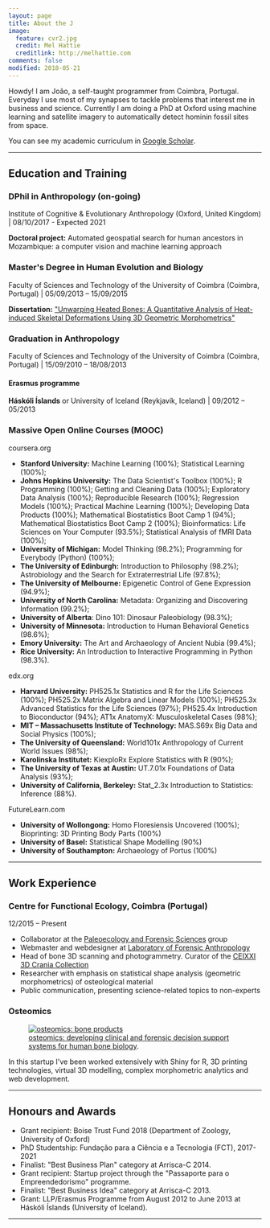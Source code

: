 ```yaml
---
layout: page
title: About the J
image:
  feature: cvr2.jpg
  credit: Mel Hattie
  creditlink: http://melhattie.com
comments: false
modified: 2018-05-21
---
```


Howdy! I am João, a self-taught programmer from Coimbra, Portugal. Everyday I use most of my synapses to tackle problems that interest me in business and science. Currently I am doing a PhD at Oxford using machine learning and satellite imagery to automatically detect hominin fossil sites from space.

You can see my academic curriculum in <a href = "https://scholar.google.co.uk/citations?view_op=list_works&hl=en&user=Yeb6Q3gAAAAJ" target = "_blank">Google Scholar</a>.

---


## Education and Training

### DPhil in Anthropology (on-going)
Institute of Cognitive & Evolutionary Anthropology (Oxford, United Kingdom) | 08/10/2017 - Expected 2021

**Doctoral project:** Automated geospatial search for human ancestors in Mozambique: a computer vision and machine learning approach

### Master's Degree in Human Evolution and Biology
Faculty of Sciences and Technology of the University of Coimbra (Coimbra, Portugal) | 05/09/2013 – 15/09/2015

**Dissertation:** <a href = "http://jcoelho.com/thesis-on-heat-induced-skeletal-deformations-using-3D-geometric-morphometrics.pdf" target = "_blank">"Unwarping Heated Bones: A Quantitative Analysis of Heat-induced Skeletal Deformations Using 3D Geometric Morphometrics"</a>

### Graduation in Anthropology
Faculty of Sciences and Technology of the University of Coimbra (Coimbra, Portugal) | 15/09/2010 – 18/08/2013

#### Erasmus programme
**Háskóli Íslands** or University of Iceland (Reykjavík, Iceland) | 09/2012 – 05/2013

### Massive Open Online Courses (MOOC)

coursera.org

+ **Stanford University:** Machine Learning (100%); Statistical Learning (100%);
+ **Johns Hopkins University:** The Data Scientist's Toolbox (100%); R Programming (100%); Getting and Cleaning Data (100%); Exploratory Data Analysis (100%); Reproducible Research (100%); Regression Models (100%); Practical Machine Learning (100%); Developing Data Products (100%); Mathematical Biostatistics Boot Camp 1 (94%); Mathematical Biostatistics Boot Camp 2 (100%); Bioinformatics: Life Sciences on Your Computer (93.5%); Statistical Analysis of fMRI Data (100%);
+ **University of Michigan:** Model Thinking (98.2%); Programming for Everybody (Python) (100%);
+ **The University of Edinburgh:** Introduction to Philosophy (98.2%); Astrobiology and the Search for Extraterrestrial Life (97.8%);
+ **The University of Melbourne:** Epigenetic Control of Gene Expression (94.9%);
+ **University of North Carolina:** Metadata: Organizing and Discovering Information (99.2%);
+ **University of Alberta**: Dino 101: Dinosaur Paleobiology (98.3%);
+ **University of Minnesota:** Introduction to Human Behavioral Genetics (98.6%);
+ **Emory University:** The Art and Archaeology of Ancient Nubia (99.4%);
+ **Rice University:** An Introduction to Interactive Programming in Python (98.3%).

edx.org

+ **Harvard University:** PH525.1x Statistics and R for the Life Sciences (100%); PH525.2x Matrix Algebra and Linear Models (100%); PH525.3x Advanced Statistics for the Life Sciences (97%); PH525.4x Introduction to Bioconductor (94%); AT1x AnatomyX: Musculoskeletal Cases (98%);
+ **MIT – Massachusetts Institute of Technology:** MAS.S69x Big Data and Social Physics (100%);
+ **The University of Queensland:** World101x Anthropology of Current World Issues (98%);
+ **Karolinska Institutet:** KiexploRx Explore Statistics with R (90%);
+ **The University of Texas at Austin:** UT.7.01x Foundations of Data Analysis (93%);
+ **University of California, Berkeley:** Stat_2.3x Introduction to Statistics: Inference (88%).

FutureLearn.com

+ **University of Wollongong:** Homo Floresiensis Uncovered (100%); Bioprinting: 3D Printing Body Parts (100%)
+ **University of Basel:** Statistical Shape Modelling (90%)
+ **University of Southampton:** Archaeology of Portus (100%)

---

## Work Experience

### Centre for Functional Ecology, Coimbra (Portugal)
12/2015 – Present

* Collaborator at the <a href = "http://cfe.uc.pt/profile/lines/8" target = "_blank">Paleoecology and Forensic Sciences</a> group
* Webmaster and webdesigner at <a href = "http://lfa.uc.pt" target = "_blank">Laboratory of Forensic Anthropology</a>
* Head of bone 3D scanning and photogrammetry. Curator of the <a href="http://sketchfab.com/lfa" target = "_blank">CEIXXI 3D Crania Collection</a>
* Researcher with emphasis on statistical shape analysis (geometric morphometrics) of osteological material
* Public communication, presenting science-related topics to non-experts

### Osteomics

<figure>
	<a href="http://osteomics.com" target="_blank"><img src="http://jcoelho.com/images/osteomicsLogo.png" alt="osteomics: bone products"></a>
	<figcaption><a href="http://osteomics.com" target="_blank" title="osteomics">osteomics: developing clinical and forensic decision support systems for human bone biology</a>.</figcaption>
</figure>

In this startup I've been worked extensively with Shiny for R, 3D printing technologies, virtual 3D modelling, complex morphometric analytics and web development.

---

## Honours and Awards

* Grant recipient: Boise Trust Fund 2018 (Department of Zoology, University of Oxford)
* PhD Studentship: Fundação para a Ciência e a Tecnologia (FCT), 2017-2021
* Finalist: "Best Business Plan" category at Arrisca-C 2014.
* Grant recipient: Startup project through the "Passaporte para o Empreendedorismo" programme.
* Finalist: "Best Business Idea" category at Arrisca-C 2013.
* Grant: LLP/Erasmus Programme from August 2012 to June 2013 at Háskóli Íslands (University of Iceland).

---


